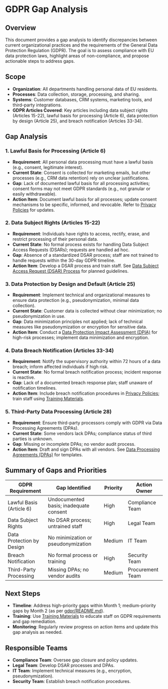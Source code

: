 # GDPR Gap Analysis

## Overview
This document provides a gap analysis to identify discrepancies between current organizational practices and the requirements of the General Data Protection Regulation (GDPR). The goal is to assess compliance with EU data protection laws, highlight areas of non-compliance, and propose actionable steps to address gaps.

## Scope
- **Organization**: All departments handling personal data of EU residents.
- **Processes**: Data collection, storage, processing, and sharing.
- **Systems**: Customer databases, CRM systems, marketing tools, and third-party integrations.
- **GDPR Articles Covered**: Key articles including data subject rights (Articles 15-22), lawful basis for processing (Article 6), data protection by design (Article 25), and breach notification (Articles 33-34).

## Gap Analysis

### 1. Lawful Basis for Processing (Article 6)
- **Requirement**: All personal data processing must have a lawful basis (e.g., consent, legitimate interest).
- **Current State**: Consent is collected for marketing emails, but other processes (e.g., CRM data retention) rely on unclear justifications.
- **Gap**: Lack of documented lawful basis for all processing activities; consent forms may not meet GDPR standards (e.g., not granular or easily withdrawable).
- **Action Item**: Document lawful basis for all processes; update consent mechanisms to be specific, informed, and revocable. Refer to [Privacy Policies](./Privacy_Policies.md) for updates.

### 2. Data Subject Rights (Articles 15-22)
- **Requirement**: Individuals have rights to access, rectify, erase, and restrict processing of their personal data.
- **Current State**: No formal process exists for handling Data Subject Access Requests (DSARs); requests are handled ad hoc.
- **Gap**: Absence of a standardized DSAR process; staff are not trained to handle requests within the 30-day GDPR timeline.
- **Action Item**: Develop a DSAR process and train staff. See [Data Subject Access Request (DSAR) Process](./DSAR_Process.md) for planned guidelines.

### 3. Data Protection by Design and Default (Article 25)
- **Requirement**: Implement technical and organizational measures to ensure data protection (e.g., pseudonymization, minimal data collection).
- **Current State**: Customer data is collected without clear minimization; no pseudonymization in use.
- **Gap**: Data minimization principles not applied; lack of technical measures like pseudonymization or encryption for sensitive data.
- **Action Item**: Conduct a [Data Protection Impact Assessment (DPIA)](./DPIA_Template.md) for high-risk processes; implement data minimization and encryption.

### 4. Data Breach Notification (Articles 33-34)
- **Requirement**: Notify the supervisory authority within 72 hours of a data breach; inform affected individuals if high risk.
- **Current State**: No formal breach notification process; incident response is reactive.
- **Gap**: Lack of a documented breach response plan; staff unaware of notification timelines.
- **Action Item**: Include breach notification procedures in [Privacy Policies](./Privacy_Policies.md); train staff using [Training Materials](./Training_Materials.md).

### 5. Third-Party Data Processing (Article 28)
- **Requirement**: Ensure third-party processors comply with GDPR via Data Processing Agreements (DPAs).
- **Current State**: Some vendors lack DPAs; compliance status of third parties is unknown.
- **Gap**: Missing or incomplete DPAs; no vendor audit process.
- **Action Item**: Draft and sign DPAs with all vendors. See [Data Processing Agreements (DPAs)](./Data_Processing_Agreements.md) for templates.

## Summary of Gaps and Priorities
| **GDPR Requirement**           | **Gap Identified**                          | **Priority** | **Action Owner**   |
|-------------------------------|---------------------------------------------|--------------|--------------------|
| Lawful Basis (Article 6)      | Undocumented basis; inadequate consent      | High         | Compliance Team    |
| Data Subject Rights           | No DSAR process; untrained staff            | High         | Legal Team         |
| Data Protection by Design     | No minimization or pseudonymization         | Medium       | IT Team            |
| Breach Notification           | No formal process or training               | High         | Security Team      |
| Third-Party Processing        | Missing DPAs; no vendor audits              | Medium       | Procurement Team   |

## Next Steps
- **Timeline**: Address high-priority gaps within Month 1; medium-priority gaps by Month 2 (as per [gdpr/README.md](../gdpr/README.md)).
- **Training**: Use [Training Materials](./Training_Materials.md) to educate staff on GDPR requirements and gap remediation.
- **Monitoring**: Regularly review progress on action items and update this gap analysis as needed.

## Responsible Teams
- **Compliance Team**: Oversee gap closure and policy updates.
- **Legal Team**: Develop DSAR processes and DPAs.
- **IT Team**: Implement technical measures (e.g., encryption, pseudonymization).
- **Security Team**: Establish breach notification procedures.
